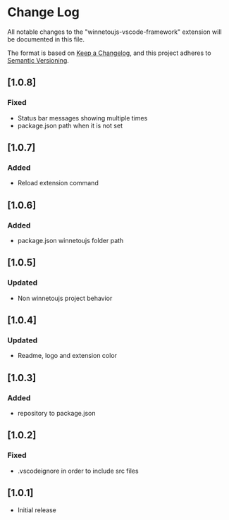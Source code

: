 # Change Log

All notable changes to the "winnetoujs-vscode-framework" extension will be documented in this file.

The format is based on [Keep a Changelog](https://keepachangelog.com/en/1.1.0/),
and this project adheres to [Semantic Versioning](https://semver.org/spec/v2.0.0.html).

## [1.0.8]

### Fixed

- Status bar messages showing multiple times
- package.json path when it is not set

## [1.0.7]

### Added

- Reload extension command

## [1.0.6]

### Added

- package.json winnetoujs folder path

## [1.0.5]

### Updated

- Non winnetoujs project behavior

## [1.0.4]

### Updated

- Readme, logo and extension color

## [1.0.3]

### Added

- repository to package.json

## [1.0.2]

### Fixed

- .vscodeignore in order to include src files

## [1.0.1]

- Initial release
